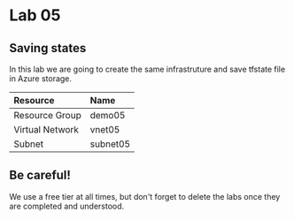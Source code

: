 # Lab 05

## Saving states

In this lab we are going to create the same infrastruture and save tfstate file in Azure storage.

| Resource  | Name  |
|:----------|:----------|
| Resource Group   | demo05   |
| Virtual Network    | vnet05   |
| Subnet    | subnet05    |

## Be careful!

We use a free tier at all times, but don't forget to delete the labs once they are completed and understood.